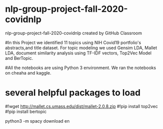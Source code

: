 # nlp-group-project-fall-2020-covidnlp
nlp-group-project-fall-2020-covidnlp created by GitHub Classroom

#In this Project we identified 11 topics using NIH Covid19 portfolio's abstracts,and title dataset. 
For topic modeling we used Gensim LDA, Mallet LDA, document similarity analysis using TF-IDF vectors, Top2Vec Model and BerTopic.

#All the notebooks are using Python 3 environment.
We ran the notebooks on cheaha and kaggle.
# several helpful packages to load
#!wget http://mallet.cs.umass.edu/dist/mallet-2.0.8.zip
#!pip install top2vec
#!pip install bertopic


python3 -m spacy download en

